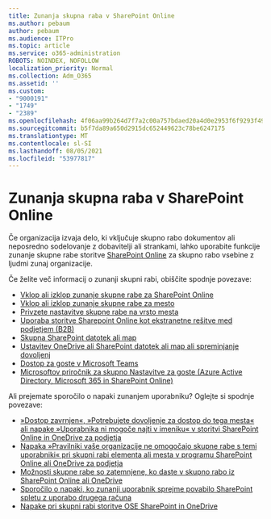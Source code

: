 ```yaml
---
title: Zunanja skupna raba v SharePoint Online
ms.author: pebaum
author: pebaum
ms.audience: ITPro
ms.topic: article
ms.service: o365-administration
ROBOTS: NOINDEX, NOFOLLOW
localization_priority: Normal
ms.collection: Adm_O365
ms.assetid: ''
ms.custom:
- "9000191"
- "1749"
- "2389"
ms.openlocfilehash: 4f06aa99b264d7f7a2c00a757bdaed20a4d0e2953f6f9293f4987ae448fb17bb
ms.sourcegitcommit: b5f7da89a650d2915dc652449623c78be6247175
ms.translationtype: MT
ms.contentlocale: sl-SI
ms.lasthandoff: 08/05/2021
ms.locfileid: "53977817"
---
```

# <a name="external-sharing-in-sharepoint-online"></a>Zunanja skupna raba v SharePoint Online

Če organizacija izvaja delo, ki vključuje skupno rabo dokumentov ali neposredno sodelovanje z dobavitelji ali strankami, lahko uporabite funkcije zunanje skupne rabe storitve [SharePoint Online](https://docs.microsoft.com/sharepoint/external-sharing-overview) za skupno rabo vsebine z ljudmi zunaj organizacije.

Če želite več informacij o zunanji skupni rabi, obiščite spodnje povezave:

- [Vklop ali izklop zunanje skupne rabe za SharePoint Online](https://docs.microsoft.com/sharepoint/turn-external-sharing-on-or-off)
- [Vklop ali izklop zunanje skupne rabe za mesto](https://docs.microsoft.com/sharepoint/change-external-sharing-site)
- [Privzete nastavitve skupne rabe na vrsto mesta](https://docs.microsoft.com/Office365/Enterprise/microsoft-365-guest-settings#sharepoint-site-level)
- [Uporaba storitve Sharepoint Online kot ekstranetne rešitve med podjetjem (B2B)](https://docs.microsoft.com/sharepoint/create-b2b-extranet)
- [Skupna SharePoint datotek ali map](https://support.office.com/article/share-sharepoint-files-or-folders-1fe37332-0f9a-4719-970e-d2578da4941c)
- [Ustavitev OneDrive ali SharePoint datotek ali map ali spreminjanje dovoljenj](https://support.office.com/article/stop-sharing-onedrive-or-sharepoint-files-or-folders-or-change-permissions-0a36470f-d7fe-40a0-bd74-0ac6c1e13323)
- [Dostop za goste v Microsoft Teams](https://docs.microsoft.com/MicrosoftTeams/guest-access)
- [Microsoftov priročnik za skupno Nastavitve za goste (Azure Active Directory, Microsoft 365 in SharePoint Online)](https://docs.microsoft.com/Office365/Enterprise/microsoft-365-guest-settings)

Ali prejemate sporočilo o napaki zunanjem uporabniku? Oglejte si spodnje povezave:

- [»Dostop zavrnjen«, »Potrebujete dovoljenje za dostop do tega mesta« ali napake »Uporabnika ni mogoče najti v imeniku« v storitvi SharePoint Online in OneDrive za podjetja](https://docs.microsoft.com/sharepoint/support/administration/access-denied-or-need-permission-error-sharepoint-online-or-onedrive-for-business)
- [Napaka »Pravilniki vaše organizacije ne omogočajo skupne rabe s temi uporabniki« pri skupni rabi elementa ali mesta v programu SharePoint Online ali OneDrive za podjetja](https://docs.microsoft.com/sharepoint/support/administration/organization-policies-do-not-allow-you-to-share-with-users-error)
- [Možnosti skupne rabe so zatemnjene, ko daste v skupno rabo iz SharePoint Online ali OneDrive](https://docs.microsoft.com/sharepoint/support/administration/sharing-options-grayed-out-when-sharing-from-sharepoint-online-or-onedrive)
- [Sporočilo o napaki, ko zunanji uporabnik sprejme povabilo SharePoint spletu z uporabo drugega računa](https://docs.microsoft.com/sharepoint/support/sharing-and-permissions/error-when-external-user-accepts-an-invitation-by-using-another-account)
- [Napake pri skupni rabi storitve OSE SharePoint in OneDrive](https://docs.microsoft.com/sharepoint/sharepoint-onedrive-error-message)


